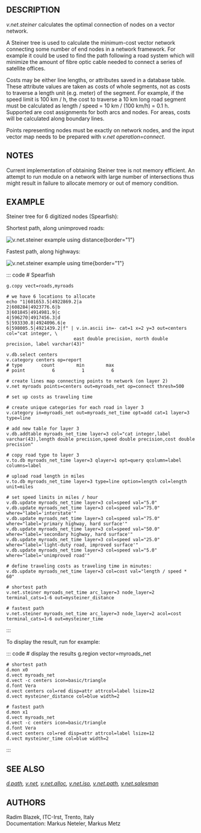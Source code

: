 ## DESCRIPTION

*v.net.steiner* calculates the optimal connection of nodes on a vector
network.

A Steiner tree is used to calculate the minimum-cost vector network
connecting some number of end nodes in a network framework. For example
it could be used to find the path following a road system which will
minimize the amount of fibre optic cable needed to connect a series of
satellite offices.

Costs may be either line lengths, or attributes saved in a database
table. These attribute values are taken as costs of whole segments, not
as costs to traverse a length unit (e.g. meter) of the segment. For
example, if the speed limit is 100 km / h, the cost to traverse a 10 km
long road segment must be calculated as length / speed = 10 km / (100
km/h) = 0.1 h. Supported are cost assignments for both arcs and nodes.
For areas, costs will be calculated along boundary lines.

Points representing nodes must be exactly on network nodes, and the
input vector map needs to be prepared with *v.net operation=connect*.

## NOTES

Current implementation of obtaining Steiner tree is not memory
efficient. An attempt to run module on a network with large number of
intersections thus might result in failure to allocate memory or out of
memory condition.

## EXAMPLE

Steiner tree for 6 digitized nodes (Spearfish):

Shortest path, along unimproved roads:

![v.net.steiner example using distance](vnetsteiner.png){border="1"}

Fastest path, along highways:

![v.net.steiner example using time](vnetsteinertime.png){border="1"}

::: code
    # Spearfish

    g.copy vect=roads,myroads

    # we have 6 locations to allocate
    echo "1|601653.5|4922869.2|a
    2|608284|4923776.6|b
    3|601845|4914981.9|c
    4|596270|4917456.3|d
    5|593330.8|4924096.6|e
    6|598005.5|4921439.2|f" | v.in.ascii in=- cat=1 x=2 y=3 out=centers col="cat integer, \
                             east double precision, north double precision, label varchar(43)"

    v.db.select centers
    v.category centers op=report
    # type       count        min        max
    # point          6          1          6

    # create lines map connecting points to network (on layer 2)
    v.net myroads points=centers out=myroads_net op=connect thresh=500

    # set up costs as traveling time

    # create unique categories for each road in layer 3
    v.category in=myroads_net out=myroads_net_time opt=add cat=1 layer=3 type=line

    # add new table for layer 3
    v.db.addtable myroads_net_time layer=3 col="cat integer,label varchar(43),length double precision,speed double precision,cost double precision"

    # copy road type to layer 3
    v.to.db myroads_net_time layer=3 qlayer=1 opt=query qcolumn=label columns=label

    # upload road length in miles
    v.to.db myroads_net_time layer=3 type=line option=length col=length unit=miles

    # set speed limits in miles / hour
    v.db.update myroads_net_time layer=3 col=speed val="5.0"
    v.db.update myroads_net_time layer=3 col=speed val="75.0" where="label='interstate'"
    v.db.update myroads_net_time layer=3 col=speed val="75.0" where="label='primary highway, hard surface'"
    v.db.update myroads_net_time layer=3 col=speed val="50.0" where="label='secondary highway, hard surface'"
    v.db.update myroads_net_time layer=3 col=speed val="25.0" where="label='light-duty road, improved surface'"
    v.db.update myroads_net_time layer=3 col=speed val="5.0" where="label='unimproved road'"

    # define traveling costs as traveling time in minutes:
    v.db.update myroads_net_time layer=3 col=cost val="length / speed * 60"

    # shortest path
    v.net.steiner myroads_net_time arc_layer=3 node_layer=2 terminal_cats=1-6 out=mysteiner_distance

    # fastest path
    v.net.steiner myroads_net_time arc_layer=3 node_layer=2 acol=cost terminal_cats=1-6 out=mysteiner_time
:::

To display the result, run for example:

::: code
    # display the results
    g.region vector=myroads_net

    # shortest path
    d.mon x0
    d.vect myroads_net
    d.vect -c centers icon=basic/triangle
    d.font Vera
    d.vect centers col=red disp=attr attrcol=label lsize=12
    d.vect mysteiner_distance col=blue width=2

    # fastest path
    d.mon x1
    d.vect myroads_net
    d.vect -c centers icon=basic/triangle
    d.font Vera
    d.vect centers col=red disp=attr attrcol=label lsize=12
    d.vect mysteiner_time col=blue width=2
:::

## SEE ALSO

*[d.path](d.path.html), [v.net](v.net.html),
[v.net.alloc](v.net.alloc.html), [v.net.iso](v.net.iso.html),
[v.net.path](v.net.path.html), [v.net.salesman](v.net.salesman.html)*

## AUTHORS

Radim Blazek, ITC-Irst, Trento, Italy\
Documentation: Markus Neteler, Markus Metz
